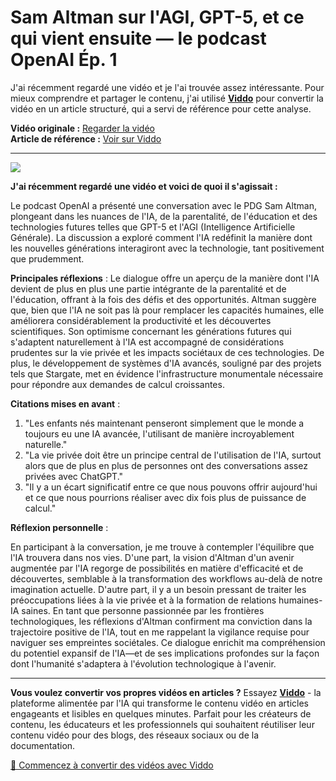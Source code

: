 # Sam Altman sur l'AGI, GPT-5, et ce qui vient ensuite — le podcast OpenAI Ép. 1

J'ai récemment regardé une vidéo et je l'ai trouvée assez intéressante. Pour mieux comprendre et partager le contenu, j'ai utilisé **[Viddo](https://viddo.pro/)** pour convertir la vidéo en un article structuré, qui a servi de référence pour cette analyse.

**Vidéo originale :** [Regarder la vidéo](https://www.youtube.com/watch?v=DB9mjd-65gw)  
**Article de référence :** [Voir sur Viddo](https://viddo.pro/zh/video-result/4bdfd642-64f3-4be4-aa04-eb705c12a529)

---

![](https://www.youtube.com/embed/DB9mjd-65gw)

**J'ai récemment regardé une vidéo et voici de quoi il s'agissait :**

Le podcast OpenAI a présenté une conversation avec le PDG Sam Altman, plongeant dans les nuances de l'IA, de la parentalité, de l'éducation et des technologies futures telles que GPT-5 et l'AGI (Intelligence Artificielle Générale). La discussion a exploré comment l'IA redéfinit la manière dont les nouvelles générations interagiront avec la technologie, tant positivement que prudemment.

**Principales réflexions** : Le dialogue offre un aperçu de la manière dont l'IA devient de plus en plus une partie intégrante de la parentalité et de l'éducation, offrant à la fois des défis et des opportunités. Altman suggère que, bien que l'IA ne soit pas là pour remplacer les capacités humaines, elle améliorera considérablement la productivité et les découvertes scientifiques. Son optimisme concernant les générations futures qui s'adaptent naturellement à l'IA est accompagné de considérations prudentes sur la vie privée et les impacts sociétaux de ces technologies. De plus, le développement de systèmes d'IA avancés, souligné par des projets tels que Stargate, met en évidence l'infrastructure monumentale nécessaire pour répondre aux demandes de calcul croissantes.

**Citations mises en avant** :

1. "Les enfants nés maintenant penseront simplement que le monde a toujours eu une IA avancée, l'utilisant de manière incroyablement naturelle."
2. "La vie privée doit être un principe central de l'utilisation de l'IA, surtout alors que de plus en plus de personnes ont des conversations assez privées avec ChatGPT."
3. "Il y a un écart significatif entre ce que nous pouvons offrir aujourd'hui et ce que nous pourrions réaliser avec dix fois plus de puissance de calcul."

**Réflexion personnelle** :

En participant à la conversation, je me trouve à contempler l'équilibre que l'IA trouvera dans nos vies. D'une part, la vision d'Altman d'un avenir augmentée par l'IA regorge de possibilités en matière d'efficacité et de découvertes, semblable à la transformation des workflows au-delà de notre imagination actuelle. D'autre part, il y a un besoin pressant de traiter les préoccupations liées à la vie privée et à la formation de relations humaines-IA saines. En tant que personne passionnée par les frontières technologiques, les réflexions d'Altman confirment ma conviction dans la trajectoire positive de l'IA, tout en me rappelant la vigilance requise pour naviguer ses empreintes sociétales. Ce dialogue enrichit ma compréhension du potentiel expansif de l'IA—et de ses implications profondes sur la façon dont l'humanité s'adaptera à l'évolution technologique à l'avenir.

---

**Vous voulez convertir vos propres vidéos en articles ?** Essayez **[Viddo](https://viddo.pro/)** - la plateforme alimentée par l'IA qui transforme le contenu vidéo en articles engageants et lisibles en quelques minutes. Parfait pour les créateurs de contenu, les éducateurs et les professionnels qui souhaitent réutiliser leur contenu vidéo pour des blogs, des réseaux sociaux ou de la documentation.

[🚀 Commencez à convertir des vidéos avec Viddo](https://viddo.pro/)